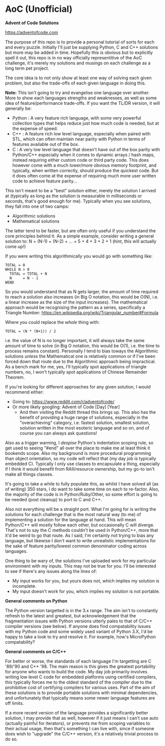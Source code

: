 # AoC (Unofficial)
**Advent of Code Solutions**

https://adventofcode.com

The purpose of this repo is to provide a personal tutorial of sorts for each and every puzzle.  Initially I'll just be supplying Python, C and C++ solutions but more may be added in time.  Hopefully this is obvious but to explicitly spell it out, this repo is in no way officially representitive of the AoC challenge, it's merely my solutions and musings on each challenge as a long term pet project.

The core idea is to not only show at least one way of solving each given problem, but also the trade-offs of each given language in doing this.

**Note:** This isn't going to try and evangelise one language over another.  More to show each languages strengths and weaknesses, as well as some idea of feature/performance trade-offs.  If you want the TL/DR version, it will generally be:
- Python : A very feature rich language, with some very powerful collection types that helps reduce just how much code is needed, but at the expense of speed.
- C++    : A feature rich low level language, especially when paired with STL, which can often maintain near parity with Python in terms of features available out of the box.
- C      : A very low level language that doesn't have out of the box parity with Python/C++ especially when it comes to dynamic arrays / hash maps, instead requiring either custom code or third party code.  This does however come with a much lower/more obvious memory footprint, and typically, when written correctly, should produce the quickest code.  But it does often come at the expense of requiring much more user written code to achieve feature parity...

This isn't meant to be a "best" solution either, merely the solution I arrived at (typically as long as the solution is measurable in milliseconds or seconds, that's good enough for me).  Typically when you see solutions, they fall into one of two camps:

- Algorithmic solutions
- Mathematical solutions

The latter tend to be faster, but are often only useful if you understand the core principles behind it.  As a simple example, consider writing a general solution to: N + (N-1) + (N-2) + ... + 5 + 4 + 3 + 2 + 1 (hint, this will actually come up!)

If you were writing this algorithmically you would go with something like:

    TOTAL = 0
    WHILE N > 0
      TOTAL = TOTAL + N
      N     = N - 1
    WEND

So you would understand that as N gets larger, the amount of time required to reach a solution also increases (in Big O notation, this would be O(N), i.e. a linear increase as the size of the input increases).  The mathematical approach would be recognising the pattern as a series, specifically a Triangle Number: https://en.wikipedia.org/wiki/Triangular_number#Formula

Where you could replace the *whole* thing with:

    TOTAL = (N * (N+1)) / 2

i.e. the value of N is no longer important, it will always take the same amount of time to solve (in Big O notation, this would be O(1), i.e. the time to process remains constant).  Personally I tend to bias toways the Algorithmic solutions *unless* the Mathematical one is relatively common or if I've been forced down that route due to the Algorithmic approach being impractical.  As a bench mark for me, yes, I'll typically spot applications of triangle numbers, no, I won't typically spot applications of Chinese Remainder Theorem.

If you're looking for different approaches for any given solution, I would recommend either:
- Going to: https://www.reddit.com/r/adventofcode/
- Or more likely googling: Advent of Code [Day] [Year]
  - And then visiting the Reddit thread this brings up.  This also has the benefit of providing a huge range of solutions, especially in the "overachieving" category, i.e. fastest solution, smallest solution, solution written in the most esoteric language and so on, and of course you can always ask questions!

Also as a trigger warning, I *despise* Python's indentation scoping rule, so get used to seeing "#end" all over the place to make me at least think it bookends scope.  Also my background is more procedural programming than object orientation, so my code will reflect that (my day job is typically embedded C).  Typically I only use classes to encapsulate a thing, especially if I think it would benefit from RAII/resource ownership, but my go-to isn't make all things classes.

It's going to take a while to fully populate this, as whilst I have solved all (as of writing) 350 stars, I do want to take some time on each to re-factor.  Also, the majority of the code is in Python/Ruby/Other, so some effort is going to be needed (post cleanup) to port to C and C++.

Also not everything will be a straight port.  What I'm going for is writing the solutions for each challenge that is the most natural way (to me) of implementing a solution for the language at hand.  This will mean Python/C++ will mostly follow each other, but occasionally C will diverge.  That's not to say the C methods couldn't be used in Python/C++, more that it'd be weird to go that route.  As I said, I'm certainly not trying to bias any language, but likewise I don't want to write unrealistic implementations for the sake of feature parity/lowest common denominator coding across languages.

One thing to be wary of, the solutions I've uploaded work for my particular environment with my inputs.  This may not be true for you.  I'll be interested to see if there's any issues along the lines of:
- My input works for you, but yours does not, which implies my solution is incomplete.
- My input doesn't work for you, which implies my solution is not portable.

**General comments on Python**

The Python version targetted is in the 3.x range.  The aim isn't to constantly refresh to the latest and greatest, but acknowledgement that the fragmentation issues with Python versions utterly pales to that of C/C++ compiler versions (see below).  If anyone does find compatability issues with my Python code and some widely used variant of Python 3.X, I'd be happy to take a look to try and resolve it.  For example, how's MicroPython compatability?

**General comments on C/C++**

For better or worse, the standards of each language I'm targetting are C '89/'90 and C++ '98.  The main reason is this gives the greatest portability for anyone who wants to build the code.  My day job primarily involves writing low level C code for embedded platforms using certified compilers, this typically forces me to the oldest standard of the compiler due to the prohibitive cost of certifying compilers for various uses.  Part of the aim of these solutions is to provide portable solutions with minimal dependencies, and unfortunately that typically means some newer language features are off limits.

If a more recent version of the language provides a significantly better solution, I may provide that as well, however if it just means I can't use auto (actually painful for iterators), or prevents me from scoping variables to their actual usage, then that's something I can live with, since if someone does wish to "upgrade" the C/C++ version, it's a relatively trivial process to do so.
